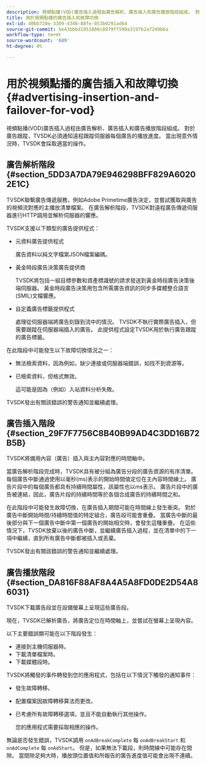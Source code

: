 ```yaml
---
description: 視頻點播(VOD)廣告插入過程由廣告解析、廣告插入和廣告播放階段組成。 對於廣告跟蹤，TVSDK必須通知遠程跟蹤伺服器每個廣告的播放進度。 當出現意外情況時，TVSDK會採取適當的操作。
title: 用於視頻點播的廣告插入和故障切換
exl-id: d0bb720e-3309-4346-88fe-053b0291ad64
source-git-commit: be43bbbd1051886c8979ff590a3197b2a7249b6a
workflow-type: tm+mt
source-wordcount: '689'
ht-degree: 0%

---
```


# 用於視頻點播的廣告插入和故障切換 {#advertising-insertion-and-failover-for-vod}

視頻點播(VOD)廣告插入過程由廣告解析、廣告插入和廣告播放階段組成。 對於廣告跟蹤，TVSDK必須通知遠程跟蹤伺服器每個廣告的播放進度。 當出現意外情況時，TVSDK會採取適當的操作。

## 廣告解析階段 {#section_5DD3A7DA79E946298BFF829A60202E1C}

TVSDK聯繫廣告傳遞服務，例如Adobe Primetime廣告決定，並嘗試獲取與廣告的視頻流對應的主播放清單檔案。 在廣告解析階段，TVSDK對遠程廣告傳遞伺服器進行HTTP調用並解析伺服器的響應。

TVSDK支援以下類型的廣告提供程式：

* 元資料廣告提供程式

   廣告資料以純文字檔案JSON檔案編碼。
* 黃金時段廣告決策廣告提供商

   TVSDK將包括一組目標參數和資產標識號的請求發送到黃金時段廣告決策後端伺服器。 黃金時段廣告決策用包含所需廣告資訊的同步多媒體整合語言(SMIL)文檔響應。
* 自定義廣告標籤提供程式

   處理從伺服器端將廣告刻錄到流中的情況。 TVSDK不執行實際廣告插入，但需要跟蹤在伺服器端插入的廣告。 此提供程式設定TVSDK用於執行廣告跟蹤的廣告標籤。

在此階段中可能發生以下故障切換情況之一：

* 無法檢索資料，因為例如，缺少連接或伺服器端錯誤，如找不到資源等。
* 已檢索資料，但格式無效。

   這可能是因為（例如）入站資料分析失敗。

TVSDK發出有關該錯誤的警告通知並繼續處理。

## 廣告插入階段 {#section_29F7F7756C8B40B99AD4C3DD16B72B5B}

TVSDK將備用內容（廣告）插入與主內容對應的時間軸中。

當廣告解析階段完成時，TVSDK具有被分組為廣告分段的廣告資源的有序清單。 每個廣告中斷通過使用以毫秒(ms)表示的開始時間值定位在主內容時間線上。 廣告片段中的每個廣告都具有持續時間屬性，該屬性也以ms表示。 廣告片段中的廣告被連結，因此，廣告片段的持續時間等於各個合成廣告的持續時間之和。

在此階段中可能發生故障切換，在廣告插入期間可能在時間線上發生衝突。 對於廣告中斷開始時間/持續時間值的特定組合，廣告段可能會重疊。 當廣告中斷的最後部分與下一個廣告中斷中第一個廣告的開始相交時，會發生這種重疊。 在這些情況下，TVSDK放棄以後的廣告中斷，並繼續廣告插入過程，並在清單中的下一項中繼續，直到所有廣告中斷都被插入或丟棄。

TVSDK發出有關該錯誤的警告通知並繼續處理。

## 廣告播放階段 {#section_DA816F88AF8A4A5A8FD0DE2D54A86031}

TVSDK下載廣告段並在設備螢幕上呈現這些廣告段。

現在，TVSDK已解析廣告，將廣告定位在時間軸上，並嘗試在螢幕上呈現內容。

以下主要錯誤類可能在以下階段發生：

* 連接到主機伺服器時。
* 下載清單檔案時。
* 下載媒體段時。

TVSDK將觸發的事件轉發到您的應用程式，包括在以下情況下觸發的通知事件：

* 發生故障轉移。
* 配置檔案因故障轉移算法而更改。
* 已考慮所有故障轉移選項，並且不能自動執行其他操作。

   您的應用程式需要採取相應的操作。

無論是否發生錯誤，TVSDK調用 `onAdBreakComplete` 每 `onAdBreakStart` 和 `onAdComplete` 每 `onAdStart`。 但是，如果無法下載段，則時間線中可能存在間隙。 當間隙足夠大時，播放頭位置值和所報告的廣告進度值可能會出現不連續。
